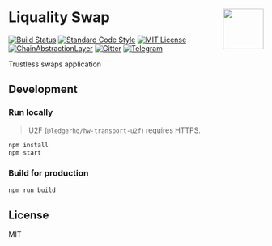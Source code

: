 # Liquality Swap <img align="right" src="https://raw.githubusercontent.com/liquality/chainabstractionlayer/master/liquality-logo.png" height="80px" />


[![Build Status](https://travis-ci.com/liquality/liquality-swap.svg?branch=master)](https://travis-ci.com/liquality/liquality-swap)
[![Standard Code Style](https://img.shields.io/badge/codestyle-standard-brightgreen.svg)](https://github.com/standard/standard)
[![MIT License](https://img.shields.io/badge/license-MIT-brightgreen.svg)](./LICENSE.md)
[![ChainAbstractionLayer](https://img.shields.io/npm/dt/@liquality/chainabstractionlayer.svg)](https://npmjs.com/package/@liquality/chainabstractionlayer)
[![Gitter](https://img.shields.io/gitter/room/liquality/Lobby.svg)](https://gitter.im/liquality/Lobby?source=orgpage)
[![Telegram](https://img.shields.io/badge/chat-on%20telegram-blue.svg)](https://t.me/Liquality)

Trustless swaps application

## Development

### Run locally

> U2F (`@ledgerhq/hw-transport-u2f`) requires HTTPS.

```bash
npm install
npm start
```

### Build for production

```bash
npm run build
```


## License

MIT
